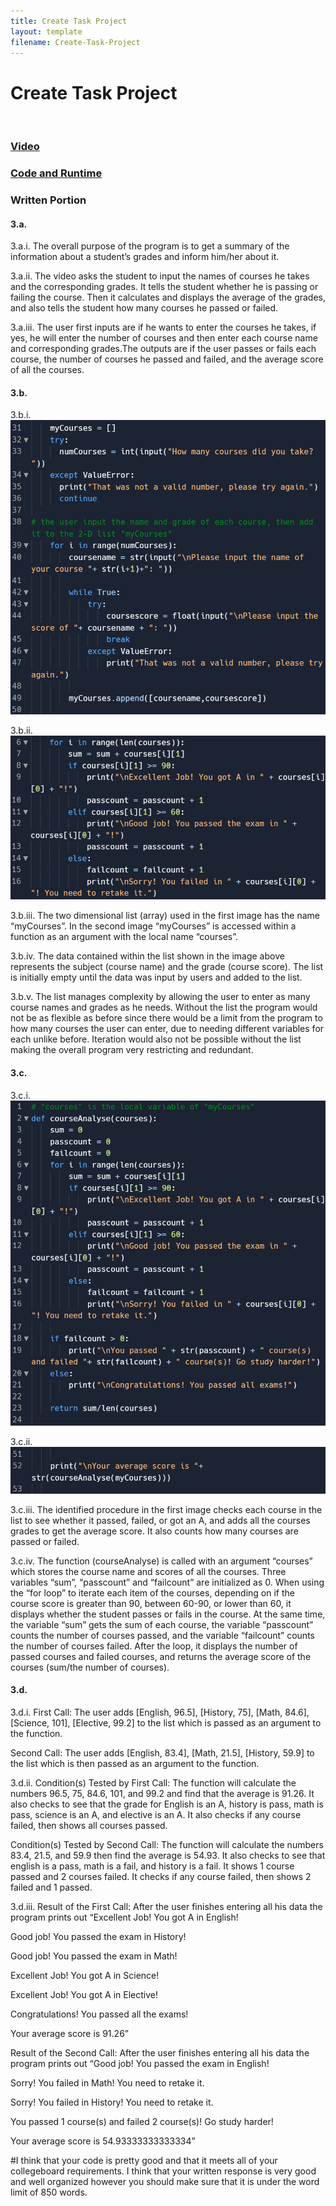```yaml
---
title: Create Task Project
layout: template
filename: Create-Task-Project
--- 
```


# Create Task Project

<img src="">

### [Video](https://drive.google.com/file/d/1O2uYh1ijd3l3l2bimzaWcjsSjLhJJ-sr/view?usp=sharing)
### [Code and Runtime](https://replit.com/@GavinWu3/Create-Task#createtask.py)
### Written Portion
#### 3.a. 
3.a.i. 
The overall purpose of the program is to get a summary of the information about a student’s grades and inform him/her about it.

3.a.ii. 
The video asks the student to input the names of courses he takes and the corresponding grades. It tells the student whether he is passing or failing the course. Then it calculates and displays the average of the grades, and also tells the student how many courses he passed or failed.

3.a.iii.
The user first inputs are if he wants to enter the courses he takes, if yes, he will enter the number of courses and then enter each course name and corresponding grades.The outputs are if the user passes or fails each course, the number of courses he passed and failed, and the average score of all the courses.

#### 3.b. 
3.b.i. 
<img src="Createtasklist.png">

3.b.ii.
<img src="Createtasklistaccess.png">

3.b.iii.
The two dimensional list (array) used in the first image has the name “myCourses”. In the second image “myCourses” is accessed within a function as an argument with the local name “courses”.

3.b.iv.
The data contained within the list shown in the image above represents the subject (course name) and the grade (course score). The list is initially empty until the data was input by users and added to the list. 

3.b.v.
The list manages complexity by allowing the user to enter as many course names and grades as he needs. Without the list the program would not be as flexible as before since there would be a limit from the program to how many courses the user can enter, due to needing different variables for each unlike before. Iteration would also not be possible without the list making the overall program very restricting and redundant.

#### 3.c.
3.c.i.
<img src="Createtaskprocedure.png">

3.c.ii.
<img src="Createtaskprocedurecalled.png">

3.c.iii.
The identified procedure in the first image checks each course in the list to see whether it passed, failed, or got an A, and adds all the courses grades to get the average score. It also counts how many courses are passed or failed.

3.c.iv.
The function (courseAnalyse) is called with an argument “courses” which stores the course name and scores of all the courses. Three variables “sum”, “passcount” and “failcount” are initialized as 0. When using the “for loop” to  iterate each item of the courses, depending on if the course score is greater than 90, between 60-90, or lower than 60, it displays whether the student passes or fails in the course. At the same time, the variable “sum” gets the sum of each course, the variable “passcount” counts the number of courses passed, and the variable “failcount” counts the number of courses failed. After the loop, it displays the number of passed courses and failed courses, and returns the average score of the courses (sum/the number of courses).

#### 3.d.
3.d.i.
First Call:
The user adds [English, 96.5], [History, 75], [Math, 84.6], [Science, 101], [Elective, 99.2] to the list which is passed as an argument to the function.

Second Call:
The user adds [English, 83.4], [Math, 21.5], [History, 59.9] to the list which is then passed as an argument to the function.

3.d.ii.
Condition(s) Tested by First Call:
The function will calculate the numbers 96.5, 75, 84.6, 101, and 99.2 and find that the average is 91.26. It also checks to see that the grade for English is an A, history is pass, math is pass, science is an A, and elective is an A. It also checks if any course failed, then shows all courses passed.

Condition(s) Tested by Second Call: 
The function will calculate the numbers 83.4, 21.5, and 59.9 then find the average is 54.93. It also checks to see that english is a pass, math is a fail, and history is a fail. It shows 1 course passed and 2 courses failed. It checks if any course failed, then shows 2 failed and 1 passed.

3.d.iii.
Result of the First Call: 
After the user finishes entering all his data the program prints out 
“Excellent Job! You got A in English!

Good job! You passed the exam in History!

Good job! You passed the exam in Math!

Excellent Job! You got A in Science!

Excellent Job! You got A in Elective!

Congratulations! You passed all the exams!

Your average score is 91.26”

Result of the Second Call:
After the user finishes entering all his data the program prints out
“Good job! You passed the exam in English!

Sorry! You failed in Math! You need to retake it.

Sorry! You failed in History! You need to retake it.

You passed 1 course(s) and failed 2 course(s)! Go study harder!

Your average score is 54.93333333333334”



#I think that your code is pretty good and that it meets all of your collegeboard requirements. I think that your written response is very good and well organized however you should make sure that it is under the word limit of 850 words.  
